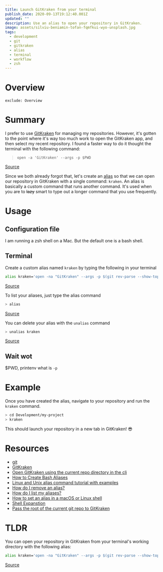 ```yaml
---
title: Launch GitKraken from your terminal
publish_date: 2020-09-13T19:12:40.001Z
updated: ""
description: Use an alias to open your repository in GitKraken.
image: assets/silviu-beniamin-tofan-fqmfkui-wyo-unsplash.jpg
tags:
  - development
  - git
  - gitkraken
  - alias
  - terminal
  - workflow
  - zsh
---
```

# Overview

```toc
exclude: Overview
```

# Summary

I prefer to use [GitKraken](https://gitkraken.com/) for managing my repositories. However, it's gotten to the point where it's way too much work to open the GitKraken app, and then select my recent repository. I found a faster way to do it thought the terminal with the following command:

> `open -a 'GitKraken' --args -p $PWD`

[Source](https://gist.github.com/dersam/0ec781e8fe552521945671870344147b#gistcomment-2131114)

Since we both already forgot that, let's create an [alias](https://linuxize.com/post/how-to-create-bash-aliases/) so that we can open our repository in GitKraken with a single command: `kraken`. An alias is basically a custom command that runs another command. It's used when you are to ~~lazy~~ smart to type out a longer command that you use frequently.

# Usage

## Configuration file

I am running a zsh shell on a Mac. But the default one is a bash shell.

## Terminal

Create a custom alias named `kraken` by typing the following in your terminal

```bash
alias kraken='open -na "GitKraken" --args -p $(git rev-parse --show-toplevel)'
```

[Source](https://gist.github.com/dersam/0ec781e8fe552521945671870344147b#gistcomment-2832084)

To list your aliases, just type the alias command

```bash
> alias
```

[Source](https://askubuntu.com/a/102094)

You can delete your alias with the `unalias` command

```bash
> unalias kraken
```

[Source](https://askubuntu.com/a/325380)

## Wait wot

$PWD, printenv what is `-p`

# Example

Once you have created the alias, navigate to your repository and run the `kraken` command.

```bash
> cd Development/my-project
> kraken
```

This should launch your repository in a new tab in GitKraken! 😎

# Resources

* [git](https://git-scm.com/)
* [GitKraken](https://gitkraken.com/)
* [Open GitKraken using the current repo directory in the cli](https://gist.github.com/dersam/0ec781e8fe552521945671870344147b#gistcomment-2131114)
* [How to Create Bash Aliases](https://linuxize.com/post/how-to-create-bash-aliases/)
* [Linux and Unix alias command tutorial with examples](https://shapeshed.com/unix-alias/#what-is-a-shell-alias)
* [How do I remove an alias?](https://askubuntu.com/a/325380)
* [How do I list my aliases?](https://askubuntu.com/a/102094)
* [How to set an alias in a macOS or Linux shell](https://flaviocopes.com/how-to-set-alias-shell)
* [Shell Expanstion](http://linuxcommand.org/lc3_lts0080.php)
* [Pass the root of the current git repo to GitKraken](https://gist.github.com/dersam/0ec781e8fe552521945671870344147b#gistcomment-2832084)

# TLDR

You can open your repository in GitKraken from your terminal's working directory with the following alias:

```bash
alias kraken='open -na "GitKraken" --args -p $(git rev-parse --show-toplevel)'
```

[Source](https://gist.github.com/dersam/0ec781e8fe552521945671870344147b#gistcomment-2832084)